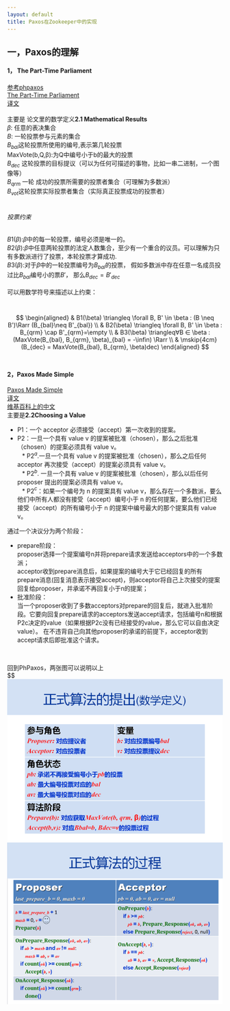 ```yaml
---
layout: default
title: Paxos在Zookeeper中的实现
---
```

## 一，Paxos的理解<br>
#### 1， The Part-Time Parliament<br>
[参考phpaxos](https://zhuanlan.zhihu.com/p/21438357)<br>
[The Part-Time Parliament](https://www.microsoft.com/en-us/research/uploads/prod/2016/12/The-Part-Time-Parliament.pdf)<br>
[译文](https://www.cnblogs.com/hzmark/p/The_Part-Time_Parliament.html)<br>
<br>
主要是  论文里的数学定义**2.1 Mathematical Results**<br>
$\beta$: 任意的表决集合<br>
$B$: 一轮投票参与元素的集合<br>
$B_{bal}$这轮投票所使用的编号,表示第几轮投票<br>
MaxVote(b,Q,β):为Q中编号小于b的最大的投票<br>
$B_{dec}$ 这轮投票的目标提议（可以为任何可描述的事物，比如一串二进制，一个图像等）<br>
$B_{qrm}$ 一轮 成功的投票所需要的投票者集合（可理解为多数派）<br>
$B_{vot}$这轮投票实际投票者集合（实际真正投票成功的投票者）<br>
<br>
###### 投票约束<br>
$B1(\beta)$:$\beta$中的每一轮投票，编号必须是唯一的。<br>
$B2(\beta)$:$\beta$中任意两轮投票的法定人数集合，至少有一个重合的议员。可以理解为只有多数派进行了投票，本轮投票才算成功.<br>
$B3(\beta)$:对于$\beta$中的一轮投票编号为$B_{bal}$的投票， 假如多数派中存在任意一名成员投过比$B_{bal}$编号小的票$B'$， 那么$B_{dec}=B'_{dec}$<br>
<br>
可以用数学符号来描述以上约束：<br>
<br>
<br>
$$
\begin{aligned}
& B1(\beta) \triangleq \forall B, B' \in \beta :  (B \neq B')\Rarr (B_{bal}\neq B'_{bal}) \\
& B2(\beta) \triangleq \forall B, B' \in \beta :  B_{qrm} \cap B'_{qrm}=\empty \\
& B3(\beta) \triangleq∀B ∈ \beta : (MaxVote(B_{bal}, B_{qrm}, \beta)_{bal} = -\infin) \Rarr \\
 & \mskip{4cm} (B_{dec} = MaxVote(B_{bal}, B_{qrm}, \beta)dec)
\end{aligned}
$$
<br>
#### 2，Paxos Made Simple<br>
[Paxos Made Simple](https://www.microsoft.com/en-us/research/uploads/prod/2016/12/paxos-simple-Copy.pdf)<br>
[译文](https://blog.csdn.net/fantasy0126/article/details/73698660)<br>
[维基百科上的中文](https://zh.wikipedia.org/wiki/Paxos%E7%AE%97%E6%B3%95)<br>
主要是**2.2Choosing a Value**<br>

* P1：一个 acceptor 必须接受（accept）第一次收到的提案。<br>
* P2：一旦一个具有 value v 的提案被批准（chosen），那么之后批准（chosen）的提案必须具有 value v。<br>
&ensp; * P2$^a$.一旦一个具有 value v 的提案被批准（chosen），那么之后任何 acceptor 再次接受（accept）的提案必须具有 value v。<br>
&ensp; * P2$^b$. 一旦一个具有 value v 的提案被批准（chosen），那么以后任何 proposer 提出的提案必须具有 value v。<br>
&ensp; * P2$^c$：如果一个编号为 n 的提案具有 value v，那么存在一个多数派，要么他们中所有人都没有接受（accept）编号小于 n 的任何提案，要么他们已经接受（accept）的所有编号小于 n 的提案中编号最大的那个提案具有 value v。<br>

 通过一个决议分为两个阶段：<br>

* prepare阶段：<br>
proposer选择一个提案编号n并将prepare请求发送给acceptors中的一个多数派；<br>
acceptor收到prepare消息后，如果提案的编号大于它已经回复的所有prepare消息(回复消息表示接受accept)，则acceptor将自己上次接受的提案回复给proposer，并承诺不再回复小于n的提案；<br>
* 批准阶段：<br>
当一个proposer收到了多数acceptors对prepare的回复后，就进入批准阶段。它要向回复prepare请求的acceptors发送accept请求，包括编号n和根据P2c决定的value（如果根据P2c没有已经接受的value，那么它可以自由决定value）。
在不违背自己向其他proposer的承诺的前提下，acceptor收到accept请求后即批准这个请求。<br>
<br>

回到PhPaxos，两张图可以说明以上<br>
$$<br>
![Xixia](/assets/images/8fefe554dbafa11a3961bef654759ca5_hd.png)<br>
![Xixia](/assets/images/4fa5876e919fe2b9490612a61ec2eb1d_hd.png)<br>
<br>
<br>
<br>
